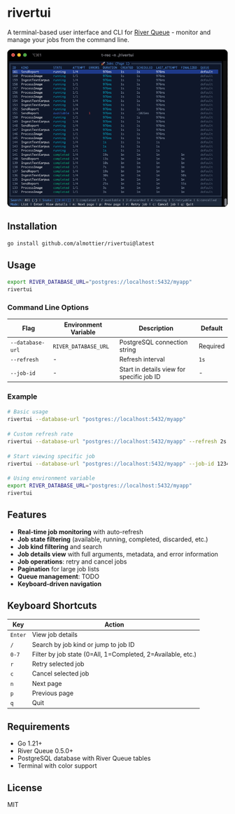 # rivertui

A terminal-based user interface and CLI for [River Queue](https://riverqueue.com/) - monitor and manage your jobs from the command line.

<div align="center">
  <img src="./t-rec.gif" alt="t-rec">
</div>

## Installation

```bash
go install github.com/almottier/rivertui@latest
```

## Usage

```bash
export RIVER_DATABASE_URL="postgres://localhost:5432/myapp"
rivertui
```

### Command Line Options

| Flag | Environment Variable | Description | Default |
|------|---------------------|-------------|---------|
| `--database-url` | `RIVER_DATABASE_URL` | PostgreSQL connection string | Required |
| `--refresh` | - | Refresh interval | `1s` |
| `--job-id` | - | Start in details view for specific job ID | - |

### Example

```bash
# Basic usage
rivertui --database-url "postgres://localhost:5432/myapp"

# Custom refresh rate
rivertui --database-url "postgres://localhost:5432/myapp" --refresh 2s

# Start viewing specific job
rivertui --database-url "postgres://localhost:5432/myapp" --job-id 12345

# Using environment variable
export RIVER_DATABASE_URL="postgres://localhost:5432/myapp"
rivertui
```

## Features

- **Real-time job monitoring** with auto-refresh
- **Job state filtering** (available, running, completed, discarded, etc.)
- **Job kind filtering** and search
- **Job details view** with full arguments, metadata, and error information
- **Job operations**: retry and cancel jobs
- **Pagination** for large job lists
- **Queue management**: TODO
- **Keyboard-driven navigation**

## Keyboard Shortcuts

| Key | Action |
|-----|--------|
| `Enter` | View job details |
| `/` | Search by job kind or jump to job ID |
| `0-7` | Filter by job state (0=All, 1=Completed, 2=Available, etc.) |
| `r` | Retry selected job |
| `c` | Cancel selected job |
| `n` | Next page |
| `p` | Previous page |
| `q` | Quit |

## Requirements

- Go 1.21+
- River Queue 0.5.0+
- PostgreSQL database with River Queue tables
- Terminal with color support

## License

MIT
